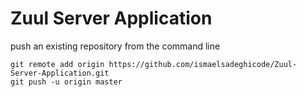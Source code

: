 # Zuul Server Application

push an existing repository from the command line
````
git remote add origin https://github.com/ismaelsadeghicode/Zuul-Server-Application.git
git push -u origin master
````